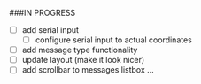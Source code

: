 ###IN PROGRESS
- [ ] add serial input 
    - [ ] configure serial input to actual coordinates
- [ ] add message type functionality
- [ ] update layout (make it look nicer)
- [ ] add scrollbar to messages listbox
... 